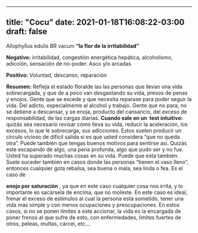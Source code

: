 
---
title: "Cocu"
date: 2021-01-18T16:08:22-03:00
draft: false
--- 
        

 

 



Allophyllus edulis BR vacum
**“la flor de la
 irritabilidad”**
 


**Negativo:**  irritabilidad,
 congestión energética hepática, alcoholismo, adicción, sensación de no-poder.
 Asco y/o arcadas


**Positivo:**  Voluntad, descanso,
 reparación
 


**Resumen:**  Refleja el estado
 floralde las las personas que
 llevan una vida sobrecargada, y que de a poco van desgastando su vida, presos
 de penas y enojos. Gente que se excede y que necesita reparase para poder
 seguir la vida.
Del adicto, especialmente al alcohol y
 trabajo.
Gente que no para, no se detiene a
 descansar, y se enoja, producto del cansancio, del exceso de responsabilidad,
 de las cargas diarias.
**Cuando sale en
 un  test intuitivo:** quizás sea necesario
 revisar cómo lleva su vida, reducir la aceleración, los excesos, lo que le
 sobrecarga, sus adicciones.
Estos suelen producir un círculo vicioso de
 difícil salida si es que usted considera “que no queda otra”. Puede también que
 tengas buenos motivos para sentirse asi.
Quizás este escapando de algo, una pena profunda,
 algo que pudo ser y no fue. Usted ha superado muchas cosas en su vida. Puede
 que esta también. 
Suele suceder también en casos
 donde las personas “tienen el vaso lleno”, entonces cualquier gota rebalsa, sea
 buena o mala, sea linda o fea. Es el caso de 

**enojo por saturación** , ya que en este caso cualquier cosa nos
 irrita, y lo importante es sacársela de encima, que no moleste.
En este caso es ideal, frenar el
 exceso de estímulos al cual la persona está sometido, tener una vida más simple
 y con menos ocupaciones y preocupaciones. En estos casos, si no se ponen
 límites a este accionar, la vida es la encargada de poner frenos al que sufre
 de esto, con enfermedades, limites fuertes de otros, peleas, multas, cárcel,
 etc.…
 



